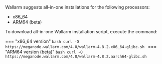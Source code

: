 Wallarm suggests all-in-one installations for the following processors:

* x86_64
* ARM64 (beta)

To download all-in-one Wallarm installation script, execute the command:

=== "x86_64 version"
    ```bash
    curl -O https://meganode.wallarm.com/4.8/wallarm-4.8.2.x86_64-glibc.sh
    ```
=== "ARM64 version (beta)"
    ```bash
    curl -O https://meganode.wallarm.com/4.8/wallarm-4.8.2.aarch64-glibc.sh
    ```